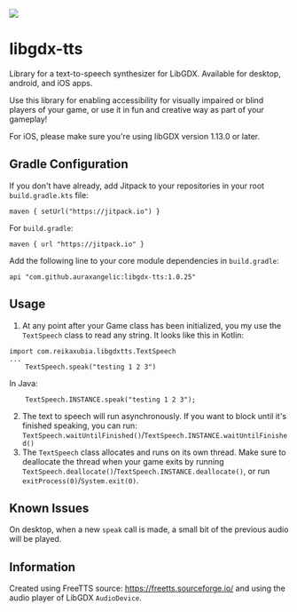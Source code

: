 [![](https://jitpack.io/v/auraxangelic/libgdx-tts.svg)](https://jitpack.io/#auraxangelic/libgdx-tts)

# libgdx-tts
Library for a text-to-speech synthesizer for LibGDX. Available for desktop, android, and iOS apps.

Use this library for enabling accessibility for visually impaired or blind players of your game, or use it in fun and creative way as part of your gameplay!

For iOS, please make sure you're using libGDX version 1.13.0 or later.

## Gradle Configuration

If you don't have already, add Jitpack to your repositories in your root `build.gradle.kts` file:

```
maven { setUrl("https://jitpack.io") }
```

For `build.gradle`:
```
maven { url "https://jitpack.io" }
```

Add the following line to your core module dependencies in `build.gradle`:
```
api "com.github.auraxangelic:libgdx-tts:1.0.25"
```

## Usage

1. At any point after your Game class has been initialized, you my use the `TextSpeech` class to read any string. It looks like this in Kotlin:
```
import com.reikaxubia.libgdxtts.TextSpeech
...
    TextSpeech.speak("testing 1 2 3")
```
In Java:
```
    TextSpeech.INSTANCE.speak("testing 1 2 3");
```
2. The text to speech will run asynchronously. If you want to block until it's finished speaking, you can run: `TextSpeech.waitUntilFinished()`/`TextSpeech.INSTANCE.waitUntilFinished()`
3. The `TextSpeech` class allocates and runs on its own thread. Make sure to deallocate the thread when your game exits by running `TextSpeech.deallocate()`/`TextSpeech.INSTANCE.deallocate()`, or run `exitProcess(0)`/`System.exit(0)`.

## Known Issues
On desktop, when a new `speak` call is made, a small bit of the previous audio will be played.

## Information
Created using FreeTTS source: https://freetts.sourceforge.io/ and using the audio player of LibGDX `AudioDevice`.
